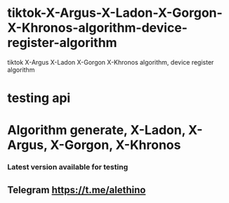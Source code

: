 # tiktok-X-Argus-X-Ladon-X-Gorgon-X-Khronos-algorithm-device-register-algorithm
tiktok X-Argus X-Ladon X-Gorgon X-Khronos algorithm, device register algorithm

# testing api
# Algorithm generate, X-Ladon, X-Argus, X-Gorgon, X-Khronos

### Latest version available for testing

## Telegram https://t.me/alethino
